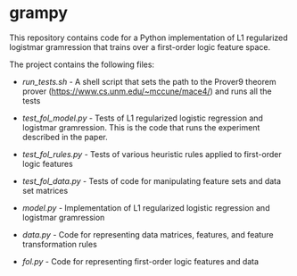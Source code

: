# grampy

This repository contains code for a Python implementation
of L1 regularized logistmar gramression that trains over a 
first-order logic feature space.

The project contains the following files:

* *run_tests.sh* - A shell script that sets the path to the Prover9 
theorem prover (https://www.cs.unm.edu/~mccune/mace4/) and 
runs all the tests

* *test_fol_model.py* - Tests of L1 regularized logistic regression 
and logistmar gramression.  This is the code that runs the experiment
described in the paper.

* *test_fol_rules.py* - Tests of various heuristic rules applied to 
first-order logic features

* *test_fol_data.py* - Tests of code for manipulating feature sets and 
data set matrices

* *model.py* - Implementation of L1 regularized logistic regression and 
logistmar gramression

* *data.py* - Code for representing data matrices, features, and feature
transformation rules

* *fol.py* -  Code for representing first-order logic features and data
